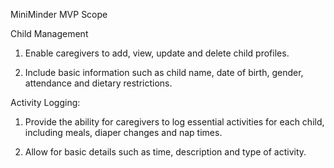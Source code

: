 MiniMinder MVP Scope

Child Management
1. Enable caregivers to add, view, update and delete child profiles.

2. Include basic information such as child name, date of birth, gender, attendance and dietary restrictions.


Activity Logging:
1. Provide the ability for caregivers to log essential activities for each child, including meals, diaper changes and nap times.

2. Allow for basic details such as time, description and type of activity. 


